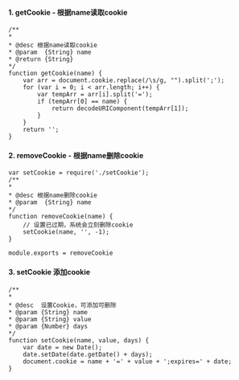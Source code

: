 #### 1. getCookie - 根据name读取cookie

    /**
    * 
    * @desc 根据name读取cookie
    * @param  {String} name 
    * @return {String}
    */
    function getCookie(name) {
        var arr = document.cookie.replace(/\s/g, "").split(';');
        for (var i = 0; i < arr.length; i++) {
            var tempArr = arr[i].split('=');
            if (tempArr[0] == name) {
                return decodeURIComponent(tempArr[1]);
            }
        }
        return '';
    }


#### 2. removeCookie - 根据name删除cookie

    var setCookie = require('./setCookie');
    /**
    * 
    * @desc 根据name删除cookie
    * @param  {String} name 
    */
    function removeCookie(name) {
        // 设置已过期，系统会立刻删除cookie
        setCookie(name, '', -1);
    }

    module.exports = removeCookie

#### 3. setCookie 添加cookie

    /**
    * 
    * @desc  设置Cookie，可添加可删除
    * @param {String} name 
    * @param {String} value 
    * @param {Number} days 
    */
    function setCookie(name, value, days) {
        var date = new Date();
        date.setDate(date.getDate() + days);
        document.cookie = name + '=' + value + ';expires=' + date;
    }










